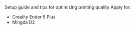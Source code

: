 Setup guide and tips for optimizing printing quality
Apply for:
- Creality Ender 5 Plus
- Mingda D2

